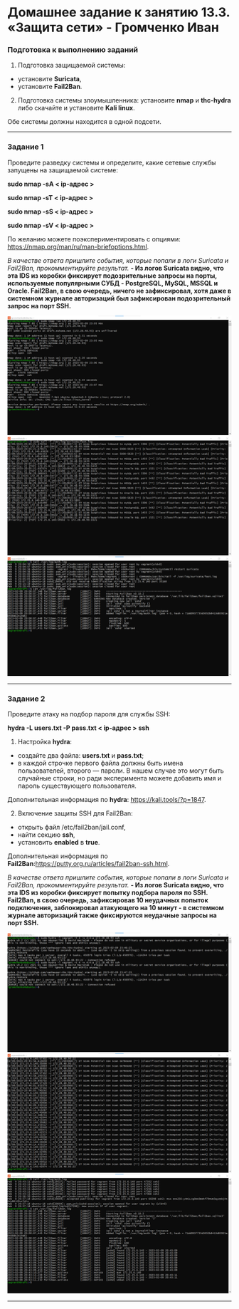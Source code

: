 # Домашнее задание к занятию 13.3. «Защита сети» - Громченко Иван

### Подготовка к выполнению заданий

1. Подготовка защищаемой системы:

- установите **Suricata**,
- установите **Fail2Ban**.

2. Подготовка системы злоумышленника: установите **nmap** и **thc-hydra** либо скачайте и установите **Kali linux**.

Обе системы должны находится в одной подсети.

---

### Задание 1

Проведите разведку системы и определите, какие сетевые службы запущены на защищаемой системе:

**sudo nmap -sA < ip-адрес >**

**sudo nmap -sT < ip-адрес >**

**sudo nmap -sS < ip-адрес >**

**sudo nmap -sV < ip-адрес >**

По желанию можете поэкспериментировать с опциями: https://nmap.org/man/ru/man-briefoptions.html.


*В качестве ответа пришлите события, которые попали в логи Suricata и Fail2Ban, прокомментируйте результат.* **- Из логов Suricata видно, что эта IDS из коробки фиксирует подозрительные запросы на порты, используемые популярными СУБД - PostgreSQL, MySQL, MSSQL и Oracle. Fail2Ban, в свою очередь, ничего не зафиксировал, хотя даже в системном журнале авторизаций был зафиксирован подозрительный запрос на порт SSH.**

![img](img/13-03_task_1-1.png)
![img](img/13-03_task_1-2.png)
![img](img/13-03_task_1-3.png)

---

### Задание 2

Проведите атаку на подбор пароля для службы SSH:

**hydra -L users.txt -P pass.txt < ip-адрес > ssh**

1. Настройка **hydra**: 
 
 - создайте два файла: **users.txt** и **pass.txt**;
 - в каждой строчке первого файла должны быть имена пользователей, второго — пароли. В нашем случае это могут быть случайные строки, но ради эксперимента можете добавить имя и пароль существующего пользователя.

Дополнительная информация по **hydra**: https://kali.tools/?p=1847.

2. Включение защиты SSH для Fail2Ban:

-  открыть файл /etc/fail2ban/jail.conf,
-  найти секцию **ssh**,
-  установить **enabled**  в **true**.

Дополнительная информация по **Fail2Ban**:https://putty.org.ru/articles/fail2ban-ssh.html.


*В качестве ответа пришлите события, которые попали в логи Suricata и Fail2Ban, прокомментируйте результат.* **- Из логов Suricata видно, что эта IDS из коробки фиксирует попытку подбора пароля по SSH. Fail2Ban, в свою очередь, зафиксировав 10 неудачных попыток подключения, заблокировал атакующего на 10 минут - в системном журнале авторизаций также фиксируются неудачные запросы на порт SSH.**

![img](img/13-03_task_2-1.png)
![img](img/13-03_task_2-2.png)
![img](img/13-03_task_2-3.png)

---